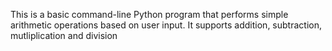 This is a basic command-line Python program that performs simple arithmetic operations based on user input. 
It supports addition, subtraction, mutliplication and division
